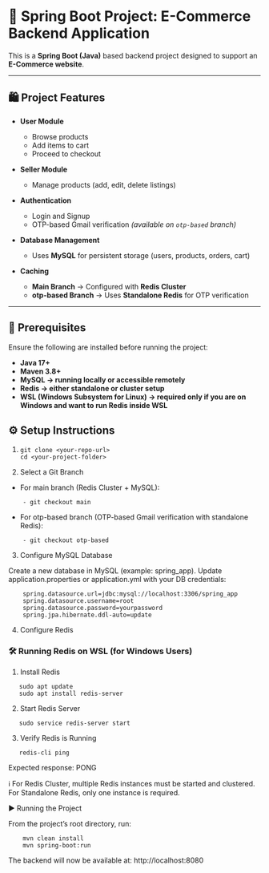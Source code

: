 # 🛒 Spring Boot Project: E-Commerce Backend Application

This is a **Spring Boot (Java)** based backend project designed to support an **E-Commerce website**.

---

## 🛍 Project Features

- **User Module**
    - Browse products
    - Add items to cart
    - Proceed to checkout

- **Seller Module**
    - Manage products (add, edit, delete listings)

- **Authentication**
    - Login and Signup
    - OTP-based Gmail verification *(available on `otp-based` branch)*

- **Database Management**
    - Uses **MySQL** for persistent storage (users, products, orders, cart)

- **Caching**
    - **Main Branch** → Configured with **Redis Cluster**
    - **otp-based Branch** → Uses **Standalone Redis** for OTP verification

---

## 🚀 Prerequisites

Ensure the following are installed before running the project:

- **Java 17+**
- **Maven 3.8+**
- **MySQL → running locally or accessible remotely**
- **Redis → either standalone or cluster setup**
- **WSL (Windows Subsystem for Linux) → required only if you are on Windows and want to run Redis inside WSL**

## ⚙️ Setup Instructions

1. ```Clone the Repository
   git clone <your-repo-url>
   cd <your-project-folder>

2. Select a Git Branch

- For main branch (Redis Cluster + MySQL):
```
    - git checkout main
```
- For otp-based branch (OTP-based Gmail verification with standalone Redis):

```    
    - git checkout otp-based
```

3. Configure MySQL Database

Create a new database in MySQL (example: spring_app).
Update application.properties or application.yml with your DB credentials:
```
    spring.datasource.url=jdbc:mysql://localhost:3306/spring_app
    spring.datasource.username=root
    spring.datasource.password=yourpassword
    spring.jpa.hibernate.ddl-auto=update
```

4. Configure Redis

### 🛠 Running Redis on WSL (for Windows Users)
1. Install Redis
```
   sudo apt update
   sudo apt install redis-server
```
2. Start Redis Server
```
   sudo service redis-server start
```
3. Verify Redis is Running
```
   redis-cli ping
```

Expected response:
PONG


ℹ️ For Redis Cluster, multiple Redis instances must be started and clustered.
For Standalone Redis, only one instance is required.

▶️ Running the Project

From the project’s root directory, run:
```
    mvn clean install
    mvn spring-boot:run
```

The backend will now be available at:
http://localhost:8080
